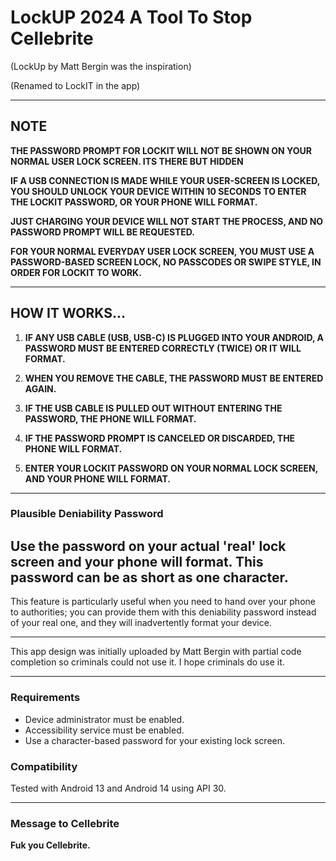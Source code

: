 # LockUP 2024 A Tool To Stop Cellebrite
(LockUp by Matt Bergin was the inspiration)

(Renamed to LockIT in the app)

---

## NOTE
**THE PASSWORD PROMPT FOR LOCKIT WILL NOT BE SHOWN ON YOUR NORMAL USER LOCK SCREEN. ITS THERE BUT HIDDEN**

**IF A USB CONNECTION IS MADE WHILE YOUR USER-SCREEN IS LOCKED, YOU SHOULD UNLOCK YOUR DEVICE WITHIN 10 SECONDS TO ENTER THE LOCKIT PASSWORD, OR YOUR PHONE WILL FORMAT.**

**JUST CHARGING YOUR DEVICE WILL NOT START THE PROCESS, AND NO PASSWORD PROMPT WILL BE REQUESTED.**

**FOR YOUR NORMAL EVERYDAY USER LOCK SCREEN, YOU MUST USE A PASSWORD-BASED SCREEN LOCK, NO PASSCODES OR SWIPE STYLE, IN ORDER FOR LOCKIT TO WORK.**

---

## HOW IT WORKS...

1. **IF ANY USB CABLE (USB, USB-C) IS PLUGGED INTO YOUR ANDROID, A PASSWORD MUST BE ENTERED CORRECTLY (TWICE) OR IT WILL FORMAT.**

2. **WHEN YOU REMOVE THE CABLE, THE PASSWORD MUST BE ENTERED AGAIN.**
  
3. **IF THE USB CABLE IS PULLED OUT WITHOUT ENTERING THE PASSWORD, THE PHONE WILL FORMAT.**

4. **IF THE PASSWORD PROMPT IS CANCELED OR DISCARDED, THE PHONE WILL FORMAT.**
  
5. **ENTER YOUR LOCKIT PASSWORD ON YOUR NORMAL LOCK SCREEN, AND YOUR PHONE WILL FORMAT.**

---

### Plausible Deniability Password
Use the password on your actual 'real' lock screen and your phone will format. This password can be as short as one character. 
---

This feature is particularly useful when you need to hand over your phone to authorities; you can provide them with this deniability password instead of your real one, and they will inadvertently format your device.

---

This app design was initially uploaded by Matt Bergin with partial code completion so criminals could not use it. I hope criminals do use it.

---

### Requirements
- Device administrator must be enabled.
- Accessibility service must be enabled.
- Use a character-based password for your existing lock screen.

### Compatibility
Tested with Android 13 and Android 14 using API 30.

---

### Message to Cellebrite
**Fuk you Cellebrite.**
